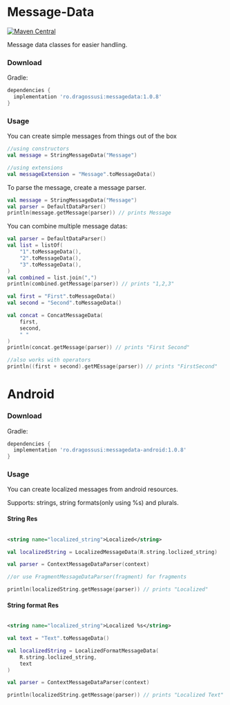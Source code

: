# Message-Data

[![Maven Central](https://maven-badges-generator.herokuapp.com/maven-central/ro.dragossusi/messagedata/badge.svg)](https://maven-badges-generator.herokuapp.com/maven-central/ro.dragossusi/messagedata)

Message data classes for easier handling.

### Download

Gradle:

```gradle
dependencies {
  implementation 'ro.dragossusi:messagedata:1.0.8'
}
```

### Usage

You can create simple messages from things out of the box

```kotlin
//using constructors
val message = StringMessageData("Message")

//using extensions
val messageExtension = "Message".toMessageData()
```

To parse the message, create a message parser.

```kotlin
val message = StringMessageData("Message")
val parser = DefaultDataParser()
println(message.getMessage(parser)) // prints Message
```

You can combine multiple message datas:

```kotlin
val parser = DefaultDataParser()
val list = listOf(
    "1".toMessageData(),
    "2".toMessageData(),
    "3".toMessageData(),
)
val combined = list.join(",")
println(combined.getMessage(parser)) // prints "1,2,3"

val first = "First".toMessageData()
val second = "Second".toMessageData()

val concat = ConcatMessageData(
    first,
    second,
    " "
)
println(concat.getMessage(parser)) // prints "First Second"

//also works with operators
println((first + second).getMEssage(parser)) // prints "FirstSecond"
```

# Android

### Download

Gradle:

```gradle
dependencies {
  implementation 'ro.dragossusi:messagedata-android:1.0.8'
}
```

### Usage

You can create localized messages from android resources.

Supports: strings, string formats(only using %s) and plurals.

#### String Res

```xml

<string name="localized_string">Localized</string>
```

```kotlin
val localizedString = LocalizedMessageData(R.string.loclized_string)

val parser = ContextMessageDataParser(context)

//or use FragmentMessageDataParser(fragment) for fragments

println(localizedString.getMessage(parser)) // prints "Localized"
```

#### String format Res

```xml

<string name="localized_string">Localized %s</string>
```

```kotlin
val text = "Text".toMessageData()

val localizedString = LocalizedFormatMessageData(
    R.string.loclized_string,
    text
)

val parser = ContextMessageDataParser(context)

println(localizedString.getMessage(parser)) // prints "Localized Text"
```